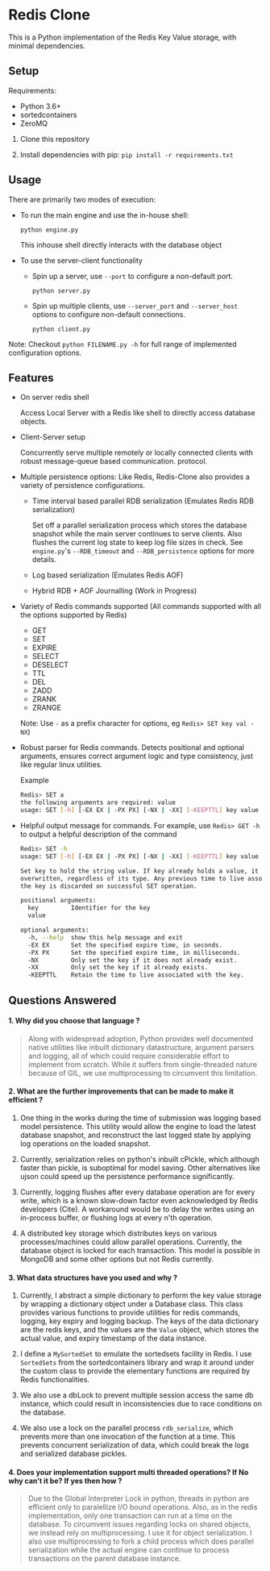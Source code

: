 # Redis Clone
This is a Python implementation of the Redis Key Value storage, with minimal dependencies.
## Setup
Requirements: 
* Python 3.6+
* sortedcontainers
* ZeroMQ

1. Clone this repository

2. Install dependencies with pip:
`pip install -r requirements.txt`

## Usage
There are primarily two modes of execution:
* To run the main engine and use the in-house shell:

    `python engine.py`
    
    This inhouse shell directly interacts with the database object


* To use the server-client functionality
    
    * Spin up a server, use `--port` to configure a non-default port.

        `python server.py`
    
    * Spin up multiple clients, use `--server_port` and `--server_host` options to configure non-default connections.

        `python client.py`

Note: Checkout `python FILENAME.py -h` for full range of implemented configuration options.

## Features
* On server redis shell
    
    Access Local Server with a Redis like shell to directly access database objects.
    
* Client-Server setup
    
    Concurrently serve multiple remotely or locally connected clients with robust message-queue based communication.
 protocol.
* Multiple persistence options:
    Like Redis, Redis-Clone also provides a variety of persistence configurations.
    
    * Time interval based parallel RDB serialization (Emulates Redis RDB serialization) 
    
        Set off a parallel serialization process which stores the database snapshot while the main server continues
         to serve clients. Also flushes the current log state to keep log file sizes in check. See `engine.py`'s 
         `--RDB_timeout` and `--RDB_persistence` options for more details.
        
    * Log based serialization (Emulates Redis AOF)
    * Hybrid RDB + AOF Journalling (Work in Progress)
  
* Variety of Redis commands supported (All commands supported with all the options supported by Redis)
    * GET
    * SET
    * EXPIRE
    * SELECT
    * DESELECT
    * TTL
    * DEL
    * ZADD
    * ZRANK
    * ZRANGE
    
   Note: Use `-` as a prefix character for options, eg `Redis> SET key val -NX`)
  
* Robust parser for Redis commands. Detects positional and optional arguments, ensures correct argument logic and
 type consistency, just like regular linux utilities.
   
    Example
    ```BASH
  Redis> SET a
    the following arguments are required: value
    usage: SET [-h] [-EX EX | -PX PX] [-NX | -XX] [-KEEPTTL] key value
  ```
    
* Helpful output message for commands. For example, use `Redis> GET -h` to output a helpful description of the command

    ```BASH
    Redis> SET -h
    usage: SET [-h] [-EX EX | -PX PX] [-NX | -XX] [-KEEPTTL] key value
    
    Set key to hold the string value. If key already holds a value, it is
    overwritten, regardless of its type. Any previous time to live associated with
    the key is discarded on successful SET operation.
    
    positional arguments:
      key         Identifier for the key
      value
    
    optional arguments:
      -h, --help  show this help message and exit
      -EX EX      Set the specified expire time, in seconds.
      -PX PX      Set the specified expire time, in milliseconds.
      -NX         Only set the key if it does not already exist.
      -XX         Only set the key if it already exists.
      -KEEPTTL    Retain the time to live associated with the key.
    
    ```



## Questions Answered
#### 1. Why did you choose that language ?
> Along with widespread adoption, Python provides well documented native utilities like inbuilt dictionary datastructure, argument parsers and logging, all of which could require considerable effort to implement from scratch. While it suffers from single-threaded nature because of GIL, we use multiprocessing to circumvent this limitation.

#### 2. What are the further improvements that can be made to make it efficient ?
1. One thing in the works during the time of submission was logging based model persistence. This utility would allow the engine to load the latest database snapshot, and reconstruct the last logged state by applying log operations on the loaded snapshot.

2. Currently, serialization relies on python's inbuilt cPickle, which although faster than pickle, is suboptimal for model saving. Other alternatives like ujson could speed up the persistence performance significantly.

3. Currently, logging flushes after every database operation are for every write, which is a known slow-down factor even acknowledged by Redis developers (Cite). A workaround would be to delay the writes using an in-process buffer, or flushing logs at every n'th operation.

4. A distributed key storage which distributes keys on various processes/machines could allow parallel operations. Currently, the database object is locked for each transaction. This model is possible in MongoDB and some other options but not Redis currently.

#### 3. What data structures have you used and why ?
1. Currently, I abstract a simple dictionary to perform the key value storage by wrapping a dictionary object under a Database class. This class provides various functions to provide utilities for redis commands, logging, key expiry and logging backup. The keys of the data dictionary are the redis keys, and the values are the `Value` object, which stores the actual value, and expiry timestamp of the data instance.

2.  I define a `MySortedSet` to emulate the sortedsets facility in Redis. I use `SortedSets` from the sortedcontainers library and wrap it around under the custom class to provide the elementary functions are required by Redis functionalities.
 
3. We also use a dbLock to prevent multiple session access the same db instance, which could result in inconsistencies due to  race conditions on the database.

4. We also use a lock on the parallel process `rdb_serialize`, which prevents more than one invocation of the function at a time. This prevents concurrent serialization of data, which could break the logs and serialized database pickles.

#### 4. Does your implementation support multi threaded operations? If No why can’t it be? If yes then how ?
> Due to the Global Interpreter Lock in python, threads in python are efficient only to paralellize I/O bound
> operations. Also, as in the redis implementation, only one transaction can run at a time on the database. To
> circumvent issues regarding locks on shared objects, we instead rely on multiprocessing. I use it for object serialization. I also use multiprocessing to fork a child process which does parallel serialization while the actual engine can continue to process transactions on the parent database instance.
